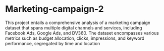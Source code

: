 # Marketing-campaign-2
This project entails a comprehensive analysis of a marketing campaign dataset that spans multiple digital channels and services, including Facebook Ads, Google Ads, and DV360. The dataset encompasses various metrics such as budget allocation, clicks, impressions, and keyword performance, segregated by time and location
